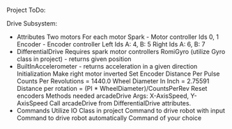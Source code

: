 Project ToDo:

Drive Subsystem: 
 - Attributes Two motors For each motor Spark - Motor controller Ids 0, 1 Encoder - Encoder controller Left Ids A: 4, B: 5 Right Ids A: 6, B: 7 
 - DifferentialDrive Requires spark motor controllers RomiGyro (utilize Gyro class in project) - returns given position 
 - BuiltInAccelerometer - returns acceleration in a given direction Initialization Make right motor inverted Set Encoder Distance Per Pulse Counts Per Revolutions = 1440.0 Wheel Diameter In Inch = 2.75591 Distance per rotation = (PI * WheelDiameter)/CountsPerRev Reset encoders Methods needed arcadeDrive Args: X-AxisSpeed, Y-AxisSpeed Call arcadeDrive from DifferentialDrive attributes. 
 - Commands Utilize IO Class in project Command to drive robot with input Command to drive robot automatically Command of your choice